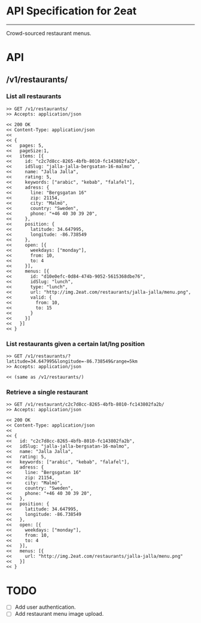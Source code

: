 # API Specification for 2eat
--------------------------

Crowd-sourced restaurant menus.

# API

## /v1/restaurants/

### List all restaurants

```
>> GET /v1/restaurants/
>> Accepts: application/json

<< 200 OK
<< Content-Type: application/json
<<
<< {
<<   pages: 5,
<<   pageSize:1,
<<   items: [{
<<     id: "c2c7d8cc-8265-4bfb-8010-fc143802fa2b",
<<     idSlug: "jalla-jalla-bergsatan-16-malmo",
<<     name: "Jalla Jalla",
<<     rating: 5,
<<     keywords: ["arabic", "kebab", "falafel"],
<<     adress: {
<<       line: "Bergsgatan 16"
<<       zip: 21154,
<<       city: "Malmö",
<<       country: "Sweden",
<<       phone: "+46 40 30 39 20",
<<     },
<<     position: {
<<       latitude: 34.647995,
<<       longitude: -86.738549
<<     },
<<     open: [{
<<       weekdays: ["monday"],
<<       from: 10,
<<       to: 4
<<     }],
<<     menus: [{
<<       id: "d10e0efc-0d84-474b-9052-5615368dbe76",
<<       idSlug: "lunch",
<<       type: "lunch",
<<       url: "http://img.2eat.com/restaurants/jalla-jalla/menu.png",
<<       valid: {
<<         from: 10,
<<         to: 15
<<       }
<<     }]
<<   }]
<< }
```

### List restaurants given a certain lat/lng position

```
>> GET /v1/restaurants/?latitude=34.647995&longitude=-86.738549&range=5km
>> Accepts: application/json

<< (same as /v1/restaurants/)
```

### Retrieve a single restaurant

```
>> GET /v1/restaurant/c2c7d8cc-8265-4bfb-8010-fc143802fa2b/
>> Accepts: application/json

<< 200 OK
<< Content-Type: application/json
<<
<< {
<<   id: "c2c7d8cc-8265-4bfb-8010-fc143802fa2b",
<<   idSlug: "jalla-jalla-bergsatan-16-malmo",
<<   name: "Jalla Jalla",
<<   rating: 5,
<<   keywords: ["arabic", "kebab", "falafel"],
<<   adress: {
<<     line: "Bergsgatan 16"
<<     zip: 21154,
<<     city: "Malmö",
<<     country: "Sweden",
<<     phone: "+46 40 30 39 20",
<<   },
<<   position: {
<<     latitude: 34.647995,
<<     longitude: -86.738549
<<   },
<<   open: [{
<<     weekdays: ["monday"],
<<     from: 10,
<<     to: 4
<<   }],
<<   menus: [{
<<     url: "http://img.2eat.com/restaurants/jalla-jalla/menu.png"
<<   }]
<< }
```

# TODO

* [ ] Add user authentication.
* [ ] Add restaurant menu image upload.
